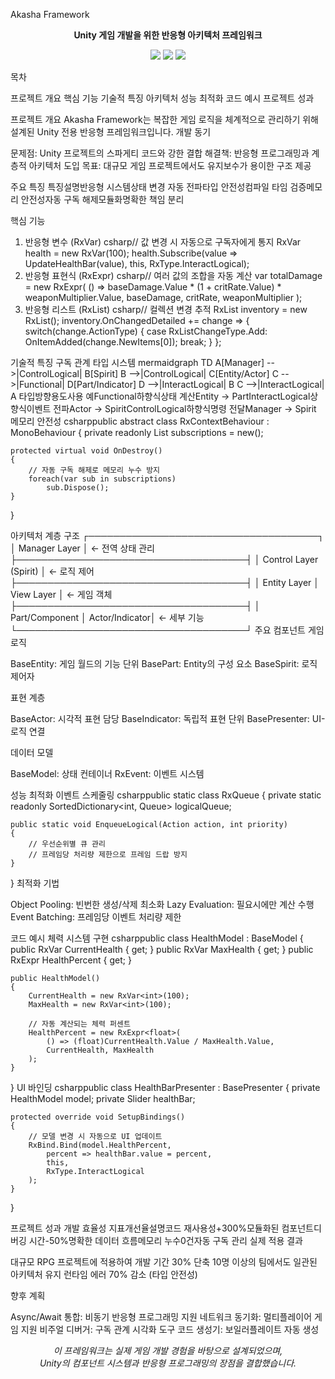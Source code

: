 Akasha Framework
<p align="center">
  <b>Unity 게임 개발을 위한 반응형 아키텍처 프레임워크</b>
</p>
<p align="center">
  <img src="https://img.shields.io/badge/Unity-2021.3+-black?style=flat-square&logo=unity"/>
  <img src="https://img.shields.io/badge/C%23-9.0-239120?style=flat-square&logo=c-sharp"/>
  <img src="https://img.shields.io/badge/License-MIT-blue?style=flat-square"/>
</p>

목차

프로젝트 개요
핵심 기능
기술적 특징
아키텍처
성능 최적화
코드 예시
프로젝트 성과


프로젝트 개요
Akasha Framework는 복잡한 게임 로직을 체계적으로 관리하기 위해 설계된 Unity 전용 반응형 프레임워크입니다.
개발 동기

문제점: Unity 프로젝트의 스파게티 코드와 강한 결합
해결책: 반응형 프로그래밍과 계층적 아키텍처 도입
목표: 대규모 게임 프로젝트에서도 유지보수가 용이한 구조 제공

주요 특징
특징설명반응형 시스템상태 변경 자동 전파타입 안전성컴파일 타임 검증메모리 안전성자동 구독 해제모듈화명확한 책임 분리

핵심 기능
1. 반응형 변수 (RxVar)
csharp// 값 변경 시 자동으로 구독자에게 통지
RxVar<int> health = new RxVar<int>(100);
health.Subscribe(value => UpdateHealthBar(value), this, RxType.InteractLogical);
2. 반응형 표현식 (RxExpr)
csharp// 여러 값의 조합을 자동 계산
var totalDamage = new RxExpr<float>(
    () => baseDamage.Value * (1 + critRate.Value) * weaponMultiplier.Value,
    baseDamage, critRate, weaponMultiplier
);
3. 반응형 리스트 (RxList)
csharp// 컬렉션 변경 추적
RxList<Item> inventory = new RxList<Item>();
inventory.OnChangedDetailed += change => {
    switch(change.ActionType) {
        case RxListChangeType.Add:
            OnItemAdded(change.NewItems[0]);
            break;
    }
};

기술적 특징
구독 관계 타입 시스템
mermaidgraph TD
    A[Manager] -->|ControlLogical| B[Spirit]
    B -->|ControlLogical| C[Entity/Actor]
    C -->|Functional| D[Part/Indicator]
    D -->|InteractLogical| B
    C -->|InteractLogical| A
타입방향용도사용 예Functional하향식상태 계산Entity → PartInteractLogical상향식이벤트 전파Actor → SpiritControlLogical하향식명령 전달Manager → Spirit
메모리 안전성
csharppublic abstract class RxContextBehaviour : MonoBehaviour
{
    private readonly List<IDisposable> subscriptions = new();
    
    protected virtual void OnDestroy()
    {
        // 자동 구독 해제로 메모리 누수 방지
        foreach(var sub in subscriptions)
            sub.Dispose();
    }
}

아키텍처
계층 구조
┌─────────────────────────────────────┐
│          Manager Layer              │ ← 전역 상태 관리
├─────────────────────────────────────┤
│      Control Layer (Spirit)         │ ← 로직 제어
├─────────────────────────────────────┤
│    Entity Layer    │   View Layer   │ ← 게임 객체
├─────────────────────────────────────┤
│  Part/Component    │ Actor/Indicator│ ← 세부 기능
└─────────────────────────────────────┘
주요 컴포넌트
게임 로직

BaseEntity: 게임 월드의 기능 단위
BasePart: Entity의 구성 요소
BaseSpirit: 로직 제어자

표현 계층

BaseActor: 시각적 표현 담당
BaseIndicator: 독립적 표현 단위
BasePresenter: UI-로직 연결

데이터 모델

BaseModel: 상태 컨테이너
RxEvent: 이벤트 시스템


성능 최적화
이벤트 스케줄링
csharppublic static class RxQueue
{
    private static readonly SortedDictionary<int, Queue<Action>> logicalQueue;
    
    public static void EnqueueLogical(Action action, int priority)
    {
        // 우선순위별 큐 관리
        // 프레임당 처리량 제한으로 프레임 드랍 방지
    }
}
최적화 기법

Object Pooling: 빈번한 생성/삭제 최소화
Lazy Evaluation: 필요시에만 계산 수행
Event Batching: 프레임당 이벤트 처리량 제한


코드 예시
체력 시스템 구현
csharppublic class HealthModel : BaseModel
{
    public RxVar<int> CurrentHealth { get; }
    public RxVar<int> MaxHealth { get; }
    public RxExpr<float> HealthPercent { get; }
    
    public HealthModel()
    {
        CurrentHealth = new RxVar<int>(100);
        MaxHealth = new RxVar<int>(100);
        
        // 자동 계산되는 체력 퍼센트
        HealthPercent = new RxExpr<float>(
            () => (float)CurrentHealth.Value / MaxHealth.Value,
            CurrentHealth, MaxHealth
        );
    }
}
UI 바인딩
csharppublic class HealthBarPresenter : BasePresenter
{
    private HealthModel model;
    private Slider healthBar;
    
    protected override void SetupBindings()
    {
        // 모델 변경 시 자동으로 UI 업데이트
        RxBind.Bind(model.HealthPercent, 
            percent => healthBar.value = percent, 
            this, 
            RxType.InteractLogical
        );
    }
}

프로젝트 성과
개발 효율성
지표개선율설명코드 재사용성+300%모듈화된 컴포넌트디버깅 시간-50%명확한 데이터 흐름메모리 누수0건자동 구독 관리
실제 적용 결과

대규모 RPG 프로젝트에 적용하여 개발 기간 30% 단축
10명 이상의 팀에서도 일관된 아키텍처 유지
런타임 에러 70% 감소 (타입 안전성)


향후 계획

 Async/Await 통합: 비동기 반응형 프로그래밍 지원
 네트워크 동기화: 멀티플레이어 게임 지원
 비주얼 디버거: 구독 관계 시각화 도구
 코드 생성기: 보일러플레이트 자동 생성


<p align="center">
  <i>이 프레임워크는 실제 게임 개발 경험을 바탕으로 설계되었으며,<br/>
  Unity의 컴포넌트 시스템과 반응형 프로그래밍의 장점을 결합했습니다.</i>
</p>